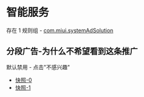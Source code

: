 # 智能服务

存在 1 规则组 - [com.miui.systemAdSolution](/src/apps/com.miui.systemAdSolution.ts)

## 分段广告-为什么不希望看到这条推广

默认禁用 - 点击"不感兴趣"

- [快照-0](https://i.gkd.li/i/13227328)
- [快照-1](https://i.gkd.li/i/13255751)
